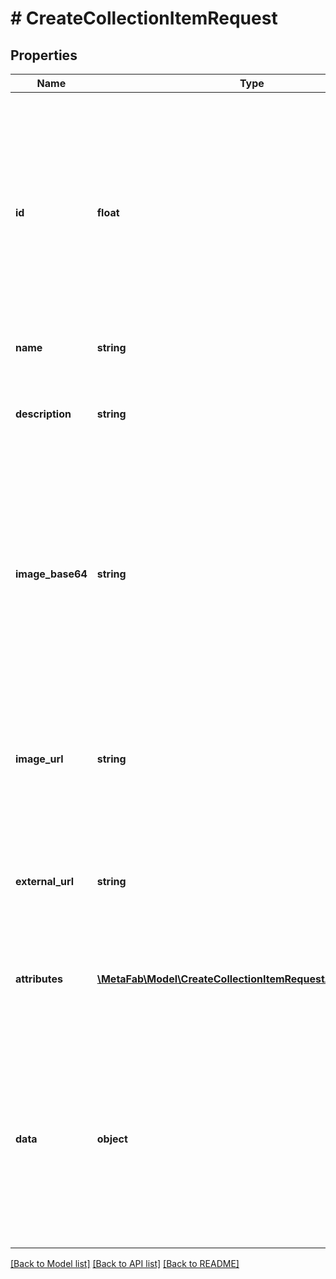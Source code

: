 # # CreateCollectionItemRequest

## Properties

Name | Type | Description | Notes
------------ | ------------- | ------------- | -------------
**id** | **float** | A unique itemId to use for this item within the collection. If an existing itemId is used, the current metadata will be overriden. Any number may be used.  The terms &#x60;itemId&#x60; and &#x60;collectionItemId&#x60; are used interchangeably and equivalent to one another throughout MetaFab documentation. |
**name** | **string** | The name of this item. |
**description** | **string** | A text description of this item. This is a great spot to include lore, game mechanics and more related to this item. |
**image_base64** | **string** | A base64 string of the image for this item. Either &#x60;imageBase64&#x60; or &#x60;imageUrl&#x60; must be provided. Supported image formats are &#x60;jpg&#x60;, &#x60;jpeg&#x60;, &#x60;png&#x60;, &#x60;gif&#x60;. Recommended size of 1:1 aspect ratio and no more than 1500x1500 pixels. | [optional]
**image_url** | **string** | An external url that resolves to an image to use for this item. This can also be set to an ipfs:// uri. Recommended size of 1:1 aspect ratio and no more than 1500x1500 pixels. | [optional]
**external_url** | **string** | An optional URL where players can go to learn more about this item specifically, or your game, or any other link. | [optional]
**attributes** | [**\MetaFab\Model\CreateCollectionItemRequestAttributesInner[]**](CreateCollectionItemRequestAttributesInner.md) | An array of objects that conform with the [metadata attributes standard that can be found here](https://docs.opensea.io/docs/metadata-standards#attributes) | [optional]
**data** | **object** | An arbitrary object of data attached to the top level metadata object. This is useful for including data or resource URLs specific to your game. Such as URLs that point to 3D models, music files, bitmaps, or anything else you need to reference. | [optional]

[[Back to Model list]](../../README.md#models) [[Back to API list]](../../README.md#endpoints) [[Back to README]](../../README.md)

